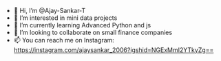 - 👋 Hi, I’m @Ajay-Sankar-T
- 👀 I’m interested in mini data projects 
- 🌱 I’m currently learning Advanced Python and js
- 💞️ I’m looking to collaborate on small finance companies 
- 📫 You can reach me on Instagram: https://instagram.com/ajaysankar_2006?igshid=NGExMmI2YTkyZg==
<!---
Ajay-Sankar-T/Ajay-Sankar-T is a ✨ special ✨ repository because its `README.md` (this file) appears on your GitHub profile.
You can click the Preview link to take a look at your changes.
--->
